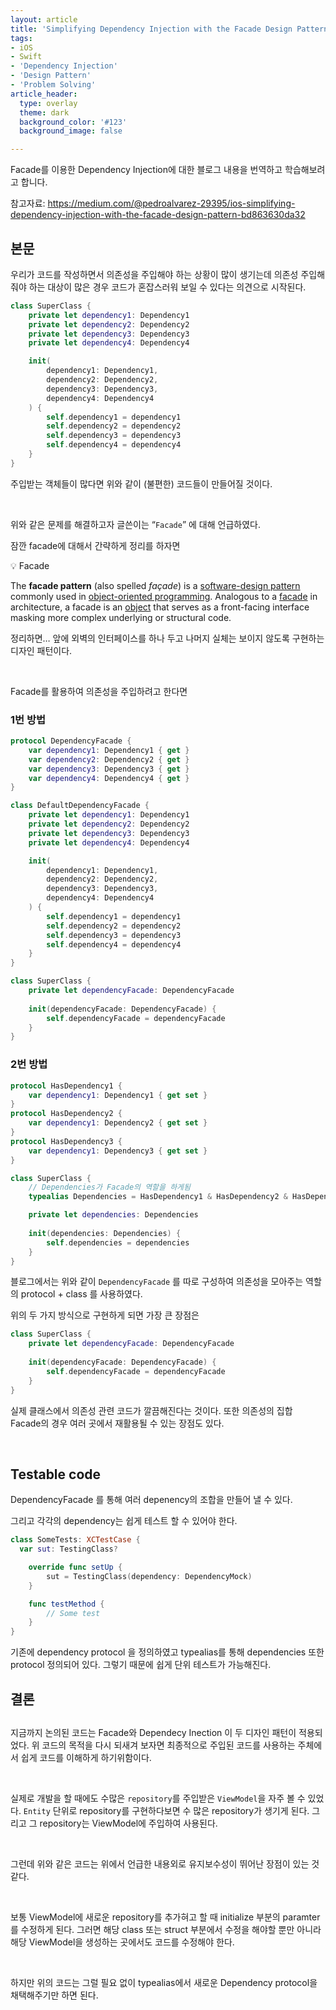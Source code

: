 ```yaml
---
layout: article
title: 'Simplifying Dependency Injection with the Facade Design Pattern (번역)'
tags:
- iOS
- Swift
- 'Dependency Injection'
- 'Design Pattern'
- 'Problem Solving'
article_header:
  type: overlay
  theme: dark
  background_color: '#123'
  background_image: false

---
```


Facade를 이용한 Dependency Injection에 대한 블로그 내용을 번역하고 학습해보려고 합니다.

<!--more-->

참고자료: https://medium.com/@pedroalvarez-29395/ios-simplifying-dependency-injection-with-the-facade-design-pattern-bd863630da32


## 본문
우리가 코드를 작성하면서 의존성을 주입해야 하는 상황이 많이 생기는데 의존성 주입해줘야 하는 대상이 많은 경우 코드가 혼잡스러워 보일 수 있다는 의견으로 시작된다. 

```swift
class SuperClass {
	private let dependency1: Dependency1
	private let dependency2: Dependency2
	private let dependency3: Dependency3
	private let dependency4: Dependency4

	init(
		dependency1: Dependency1,
		dependency2: Dependency2,
		dependency3: Dependency3,
		dependency4: Dependency4
	) {
		self.dependency1 = dependency1
		self.dependency2 = dependency2
		self.dependency3 = dependency3
		self.dependency4 = dependency4
	}
}
```
주입받는 객체들이 많다면 위와 같이 (불편한) 코드들이 만들어질 것이다. 

<br>

위와 같은 문제를 해결하고자 글쓴이는 “`Facade`” 에 대해 언급하였다. 

잠깐 facade에 대해서 간략하게 정리를 하자면 

<aside>
💡 Facade

The **facade pattern** (also spelled *façade*) is a [software-design pattern](https://en.wikipedia.org/wiki/Software_design_pattern) commonly used in [object-oriented programming](https://en.wikipedia.org/wiki/Object-oriented_programming). Analogous to a [facade](https://en.wikipedia.org/wiki/Facade) in architecture, a facade is an [object](https://en.wikipedia.org/wiki/Object_(computer_science)) that serves as a front-facing interface masking more complex underlying or structural code.

정리하면… 앞에 외벽의 인터페이스를 하나 두고 나머지 실체는 보이지 않도록 구현하는 디자인 패턴이다.

</aside>

<br>

Facade를 활용하여 의존성을 주입하려고 한다면

### 1번 방법

```swift
protocol DependencyFacade {
	var dependency1: Dependency1 { get }
	var dependency2: Dependency2 { get }
	var dependency3: Dependency3 { get }
	var dependency4: Dependency4 { get }
}

class DefaultDependencyFacade {
	private let dependency1: Dependency1
	private let dependency2: Dependency2
	private let dependency3: Dependency3
	private let dependency4: Dependency4

	init(
		dependency1: Dependency1,
		dependency2: Dependency2,
		dependency3: Dependency3,
		dependency4: Dependency4
	) {
		self.dependency1 = dependency1
		self.dependency2 = dependency2
		self.dependency3 = dependency3
		self.dependency4 = dependency4
	}
}

class SuperClass {
	private let dependencyFacade: DependencyFacade
	
	init(dependencyFacade: DependencyFacade) {
		self.dependencyFacade = dependencyFacade
	}
}
```

### 2번 방법

```swift
protocol HasDependency1 { 
	var dependency1: Dependency1 { get set } 
}
protocol HasDependency2 { 
	var dependency1: Dependency2 { get set } 
} 
protocol HasDependency3 { 
	var dependency1: Dependency3 { get set } 
} 

class SuperClass {
	// Dependencies가 Facade의 역할을 하게됨
	typealias Dependencies = HasDependency1 & HasDependency2 & HasDependency3

	private	let dependencies: Dependencies
	
	init(dependencies: Dependencies) {
		self.dependencies = dependencies
	}
}
```

블로그에서는 위와 같이 `DependencyFacade` 를 따로 구성하여 의존성을 모아주는 역할의 protocol + class 를 사용하였다. 

위의 두 가지 방식으로 구현하게 되면 가장 큰 장점은

```swift
class SuperClass {
	private let dependencyFacade: DependencyFacade
	
	init(dependencyFacade: DependencyFacade) {
		self.dependencyFacade = dependencyFacade
	}
}
```

실제 클래스에서 의존성 관련 코드가 깔끔해진다는 것이다. 또한 의존성의 집합 Facade의 경우 여러 곳에서 재활용될 수 있는 장점도 있다. 

<br>

## Testable code

DependencyFacade 를 통해 여러 depenency의 조합을 만들어 낼 수 있다. 

그리고 각각의 dependency는 쉽게 테스트 할 수 있어야 한다. 

```swift
class SomeTests: XCTestCase {
  var sut: TestingClass?

	override func setUp {
		sut = TestingClass(dependency: DependencyMock)
	}

	func testMethod {
		// Some test
	}
}
```

기존에 dependency protocol 을 정의하였고 typealias를 통해 dependencies 또한 protocol 정의되어 있다. 그렇기 때문에 쉽게 단위 테스트가 가능해진다. 

## 결론

## 

지금까지 논의된 코드는 Facade와 Dependecy Inection 이 두 디자인 패턴이 적용되었다. 위 코드의 목적을 다시 되새겨 보자면 최종적으로 주입된 코드를 사용하는 주체에서 쉽게 코드를 이해하게 하기위함이다.

<br>

실제로 개발을 할 때에도 수많은 `repository`를 주입받은 `ViewModel`을 자주 볼 수 있었다. `Entity` 단위로 repository를 구현하다보면 수 많은 repository가 생기게 된다. 그리고 그 repository는 ViewModel에 주입하여 사용된다. 

<br>

그런데 위와 같은 코드는 위에서 언급한 내용외로 유지보수성이 뛰어난 장점이 있는 것 같다.

<br>

보통 ViewModel에 새로운 repository를 추가혀고 할 때 initialize 부분의 paramter를 수정하게 된다. 그러면 해당 class 또는 struct 부분에서 수정을 해야할 뿐만 아니라 해당 ViewModel을 생성하는 곳에서도 코드를 수정해야 한다. 

<br>

하지만 위의 코드는 그럴 필요 없이 typealias에서 새로운 Dependency protocol을 채택해주기만 하면 된다.
